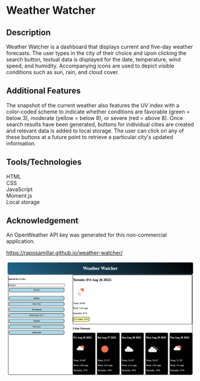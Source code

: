 # Weather Watcher

## Description
Weather Watcher is a dashboard that displays current and five-day weather forecasts.  The user types in the city of their choice and upon clicking the search button, textual data is displayed for the date, temperature, wind speed, and humidity.  Accompanying icons are used to depict visible conditions such as sun, rain, and cloud cover.

## Additional Features
The snapshot of the current weather also features the UV index with a color-coded scheme to indicate whether conditions are favorable (green = below 3), moderate (yellow = below 8), or severe (red = above 8).  Once search results have been generated, buttons for individual cities are created and relevant data is added to local storage.  The user can click on any of these buttons at a future point to retrieve a particular city's updated information.

## Tools/Technologies
HTML</br>
CSS</br>
JavaScript</br>
Moment.js</br>
Local storage

## Acknowledgement
An OpenWeather API key was generated for this non-commercial application.

https://raposamillar.github.io/weather-watcher/

<img src="./assets/images/weather-watcher.jpg" width=600 />
